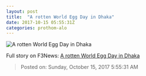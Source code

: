 ```yaml
---
layout: post
title:  "A rotten World Egg Day in Dhaka"
date: 2017-10-15 05:55:31Z
categories: prothom-alo
---
```


![A rotten World Egg Day in Dhaka](http://en.prothom-alo.com/contents/cache/images/1200x630x1/uploads/media/2017/10/13/cc9fc0890492cc3b33ea50e3f5f914f0-8.jpg?jadewits_media_id=152019)




Full story on F3News: [A rotten World Egg Day in Dhaka](http://www.f3nws.com/n/yfuWz)

> Posted on: Sunday, October 15, 2017 5:55:31 AM
